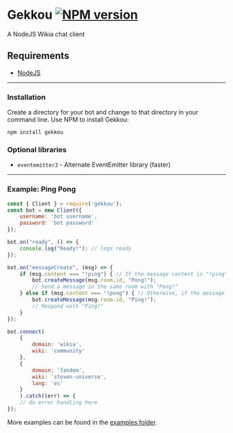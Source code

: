 Gekkou [![NPM version]](https://npmjs.com/package/gekkou)
====
A NodeJS Wikia chat client

## Requirements

- [NodeJS](https://nodejs.org/en/download/ "Latest version recommended.")

---

### Installation

Create a directory for your bot and change to that directory in your command line. Use NPM to install Gekkou:

`npm install gekkou`

### Optional libraries

- `eventemitter3` - Alternate EventEmitter library (faster)

---

### Example: Ping Pong

```js
const { Client } = require('gekkou');
const bot = new Client({
	username: 'bot username',
	password: 'bot password'
});

bot.on("ready", () => {
    console.log("Ready!"); // logs ready
});

bot.on("messageCreate", (msg) => {
    if (msg.content === "!ping") { // If the message content is "!ping"
        bot.createMessage(msg.room.id, "Pong!");
        // Send a message in the same room with "Pong!"
    } else if (msg.content === "!pong") { // Otherwise, if the message is "!pong"
        bot.createMessage(msg.room.id, "Ping!");
        // Respond with "Ping!"
    }
});

bot.connect(
	{
		domain: 'wikia',
		wiki: 'community'
	},
	{
		domain: 'fandom',
		wiki: 'steven-universe',
		lang: 'es'
	}
	).catch((err) => {
	// do error handling here
});
```

More examples can be found in the [examples folder](/examples).

[NPM version]: https://img.shields.io/npm/v/gekkou.svg?style=flat-square